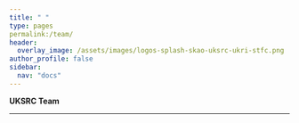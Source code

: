 ```yaml
---
title: " "
type: pages
permalink:/team/
header:
  overlay_image: /assets/images/logos-splash-skao-uksrc-ukri-stfc.png
author_profile: false
sidebar: 
  nav: "docs"
---
```

**UKSRC Team**

---
